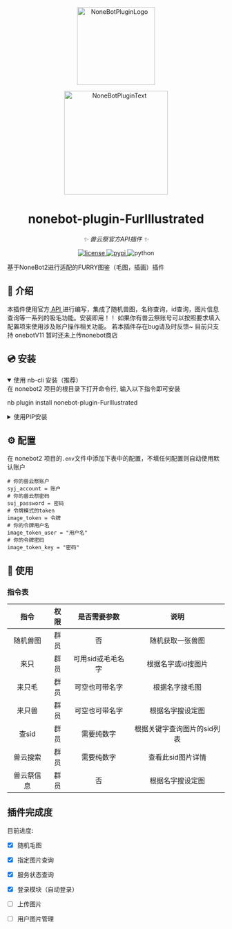 <div align="center">
  <a href="https://v2.nonebot.dev/store"><img src="https://github.com/A-kirami/nonebot-plugin-template/blob/resources/nbp_logo.png" width="180" height="180" alt="NoneBotPluginLogo"></a>
  <br>
  <p><img src="https://github.com/A-kirami/nonebot-plugin-template/blob/resources/NoneBotPlugin.svg" width="240" alt="NoneBotPluginText"></p>
</div>

<div align="center">

# nonebot-plugin-FurIllustrated

_✨ 兽云祭官方API插件 ✨_

</a>
<a href="https://github.com/Ekac00/nonebot-plugin-RanFurryPic/blob/main/LICENSE">
    <img src="https://img.shields.io/github/license/Ekac00/nonebot-plugin-RanFurryPic.svg" alt="license">
</a>
<a href="https://pypi.python.org/pypi/nonebot-plugin-RanFurryPic">
    <img src="https://img.shields.io/pypi/v/nonebot-plugin-RanFurryPic.svg" alt="pypi">
</a>
<img src="https://img.shields.io/badge/python-3.9+-blue.svg" alt="python">

</div>

基于NoneBot2进行适配的FURRY图鉴（毛图，插画）插件

## 📖 介绍

本插件使用官方<a href="https://console-docs.apipost.cn/preview/6bf01cfebd3e5f96/c4e20a5d1a5db86c?target_id=83fb4f89-221c-4196-bb85-4abf73af73af"> API </a>进行编写，集成了随机兽图，名称查询，id查询，图片信息查询等一系列的吸毛功能。安装即用！！
如果你有兽云祭账号可以按照要求填入配置项来使用涉及账户操作相关功能。
若本插件存在bug请及时反馈~
目前只支持 onebotV11 暂时还未上传nonebot商店

## 💿 安装

<details open>
<summary>使用 nb-cli 安装（推荐）</summary>
在 nonebot2 项目的根目录下打开命令行, 输入以下指令即可安装

nb plugin install nonebot-plugin-FurIllustrated

</details>

<details>
<summary>使用PIP安装</summary>
在 nonebot2 项目的插件目录下, 打开命令行, 输入安装命令

pip install nonebot-plugin-FurIllustrated

打开 nonebot2 项目根目录下的 `pyproject.toml` 文件, 在 `[tool.nonebot]` 部分追加写入

plugins = ["nonebot-plugin-FurIllustrated"]

</details>

## ⚙️ 配置

在 nonebot2 项目的`.env`文件中添加下表中的配置，不填任何配置则自动使用默认账户

```
# 你的兽云祭账户
syj_account = 账户
# 你的兽云祭密码
suj_password = 密码
# 令牌模式的token
image_token = 令牌
# 你的令牌用户名
image_token_user = "用户名"
# 你的令牌密码
image_token_key = "密码"
```

## 🎉 使用

### 指令表

|    指令    | 权限 |   是否需要参数   |            说明            |
| :--------: | :--: | :---------------: | :-------------------------: |
|  随机兽图  | 群员 |        否        |      随机获取一张兽图      |
|    来只    | 群员 | 可用sid或毛毛名字 |     根据名字或id搜图片     |
|   来只毛   | 群员 |  可空也可带名字  |       根据名字搜毛图       |
|   来只兽   | 群员 |  可空也可带名字  |      根据名字搜设定图      |
|   查sid   | 群员 |    需要纯数字    | 根据关键字查询图片的sid列表 |
|  兽云搜索  | 群员 |    需要纯数字    |      查看此sid图片详情      |
| 兽云祭信息 | 群员 |        否        |      根据名字搜设定图      |

## 插件完成度

目前进度:

- [x] 随机毛图
- [x] 指定图片查询
- [x] 服务状态查询
- [x] 登录模块（自动登录）
- [ ] 上传图片
- [ ] 用户图片管理

